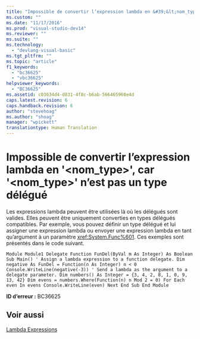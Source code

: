```yaml
---
title: "Impossible de convertir l’expression lambda en &#39;&lt;nom_type&gt;&#39;, car &#39;&lt;nom_type&gt;&#39; n’est pas un type d&#233;l&#233;gu&#233; | Microsoft Docs"
ms.custom: ""
ms.date: "11/17/2016"
ms.prod: "visual-studio-dev14"
ms.reviewer: ""
ms.suite: ""
ms.technology: 
  - "devlang-visual-basic"
ms.tgt_pltfrm: ""
ms.topic: "article"
f1_keywords: 
  - "bc36625"
  - "vbc36625"
helpviewer_keywords: 
  - "BC36625"
ms.assetid: c03634d4-d831-4f8c-b6ab-566465968e4d
caps.latest.revision: 6
caps.handback.revision: 6
author: "stevehoag"
ms.author: "shoag"
manager: "wpickett"
translationtype: Human Translation
---
```

# Impossible de convertir l’expression lambda en &#39;&lt;nom_type&gt;&#39;, car &#39;&lt;nom_type&gt;&#39; n’est pas un type d&#233;l&#233;gu&#233;
Les expressions lambda peuvent être utilisées là où les délégués sont valides. Elles peuvent être uniquement converties en types délégués compatibles. Par exemple, vous pouvez définir un type délégué et lui assigner une expression lambda ou envoyer une expression lambda en tant qu’argument à un paramètre <xref:System.Func%601>. Ces exemples sont présentés dans le code suivant.  
  
```vb#  
Module Module1 Delegate Function FunDel(ByVal m As Integer) As Boolean Sub Main() ' Assign a lambda expression to a function delegate. Dim negative As FunDel = Function(n As Integer) n < 0 Console.WriteLine(negative(-3)) ' Send a lambda as the argument to a delegate parameter. Dim numbers() As Integer = {3, 4, 2, 8, 1, 0, 9, 13, 42} Dim evens = numbers.Where(Function(n) n Mod 2 = 0) For Each even In evens Console.WriteLine(even) Next End Sub End Module  
```  
  
 **ID d’erreur :** BC36625  
  
## Voir aussi  
 [Lambda Expressions](../../visual-basic/programming-guide/language-features/procedures/lambda-expressions.md)